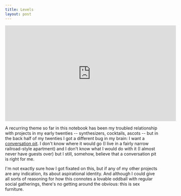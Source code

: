 ```yaml
---
title: Levels
layout: post
---
```


<iframe width="560" height="315" src="https://www.youtube.com/embed/aQyXeLSL0II" frameborder="0" allow="accelerometer; autoplay; encrypted-media; gyroscope; picture-in-picture" allowfullscreen></iframe>

A recurring theme so far in this notebook has been my troubled relationship with projects in my early twenties -- synthesizers, cocktails, ascots -- but in the back half of my twenties I got a different bug in my brain: I want a [conversation pit](https://www.curbed.com/2017/3/23/15026328/sunken-living-room-conversation-pit). I don't know where it would go (I live in a fairly narrow railroad-style apartment) and I don't know what I would do with it (I almost never have guests over) but I still, somehow, believe that a conversation pit is right for me.

I'm not exactly sure how I got fixated on this, but if any of my other projects are any indication, its about aspirational identity. And although I could give all sorts of reasoning for how this connotes a lovable oddball with regular social gatherings, there's no getting around the obvious: this is sex furniture. 
